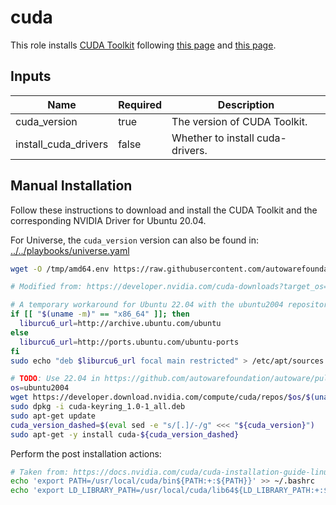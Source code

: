 # cuda

This role installs [CUDA Toolkit](https://developer.nvidia.com/cuda-toolkit) following [this page](https://developer.nvidia.com/cuda-downloads?target_os=Linux&target_arch=x86_64&Distribution=Ubuntu&target_version=20.04&target_type=deb_network) and [this page](https://docs.nvidia.com/cuda/cuda-installation-guide-linux/index.html#post-installation-actions).

## Inputs

| Name                 | Required | Description                      |
| -------------------- | -------- | -------------------------------- |
| cuda_version         | true     | The version of CUDA Toolkit.     |
| install_cuda_drivers | false    | Whether to install cuda-drivers. |

## Manual Installation

Follow these instructions to download and install the CUDA Toolkit and the corresponding NVIDIA Driver for Ubuntu 20.04.

For Universe, the `cuda_version` version can also be found in:
[../../playbooks/universe.yaml](../../playbooks/universe.yaml)

```bash
wget -O /tmp/amd64.env https://raw.githubusercontent.com/autowarefoundation/autoware/main/amd64.env && source /tmp/amd64.env

# Modified from: https://developer.nvidia.com/cuda-downloads?target_os=Linux&target_arch=x86_64&Distribution=Ubuntu&target_version=22.04&target_type=deb_network

# A temporary workaround for Ubuntu 22.04 with the ubuntu2004 repository
if [[ "$(uname -m)" == "x86_64" ]]; then
  liburcu6_url=http://archive.ubuntu.com/ubuntu
else
  liburcu6_url=http://ports.ubuntu.com/ubuntu-ports
fi
sudo echo "deb $liburcu6_url focal main restricted" > /etc/apt/sources.list.d/focal.list

# TODO: Use 22.04 in https://github.com/autowarefoundation/autoware/pull/3084. Currently, 20.04 is intentionally used.
os=ubuntu2004
wget https://developer.download.nvidia.com/compute/cuda/repos/$os/$(uname -m)/cuda-keyring_1.0-1_all.deb
sudo dpkg -i cuda-keyring_1.0-1_all.deb
sudo apt-get update
cuda_version_dashed=$(eval sed -e "s/[.]/-/g" <<< "${cuda_version}")
sudo apt-get -y install cuda-${cuda_version_dashed}
```

Perform the post installation actions:

```bash
# Taken from: https://docs.nvidia.com/cuda/cuda-installation-guide-linux/index.html#post-installation-actions
echo 'export PATH=/usr/local/cuda/bin${PATH:+:${PATH}}' >> ~/.bashrc
echo 'export LD_LIBRARY_PATH=/usr/local/cuda/lib64${LD_LIBRARY_PATH:+:${LD_LIBRARY_PATH}}' >> ~/.bashrc
```
